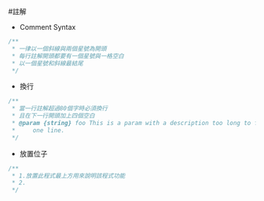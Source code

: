 #註解
- Comment Syntax

```javascript
/**
 * 一律以一個斜線與兩個星號為開頭
 * 每行註解開頭都要有一個星號與一格空白
 * 以一個星號和斜線最結尾
 */
```
- 換行

```javascript
/**
 * 當一行註解超過80個字時必須換行
 * 且在下一行開頭加上四個空白
 * @param {string} foo This is a param with a description too long to fit in
 *     one line.
 */
```
- 放置位子

```javascript
/**
 * 1.放置此程式最上方用來說明該程式功能
 * 2.
 */
```